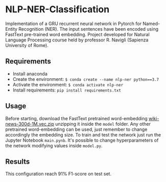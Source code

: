 # NLP-NER-Classification

Implementation of a GRU recurrent neural network in Pytorch for Named-Entity Recognition (NER). 
The input sentences have been encoded using FastText pre-trained word embedding.
Project developed for Natural Language Processing course held by professor R. Navigli (Sapienza University of Rome).

## Requirements
- Install anaconda
- Create the environment: `$ conda create --name nlp-ner python==3.7`
- Activate the environment: `$ conda activate nlp-ner`
- Install requirements: `pip install requirements.txt`

## Usage
Before starting, download the FastText pretrained word-embedding [wiki-news-300d-1M.vec.zip](https://dl.fbaipublicfiles.com/fasttext/vectors-english/wiki-news-300d-1M.vec.zip)
unzipping it inside the `model` folder. Any other pretrained word-embedding can be used, just remember to change 
accordingly the embedding size.
To train and test the network just run the Jupyter Notebook `main.pynb`. It's possible to change hyperparameters of
the network modifying values inside `model.py`.
## Results
This configuration reach 91% F1-score on test set.
